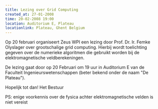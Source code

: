 ```yaml
---
title: Lezing over Grid Computing
created_at: 27-01-2008
time: 20-02-2008 19:00
location: Auditorium E, Plateau
locationlink: Plateau, Ghent Belgium
---
```


Op 20 februari organiseert Zeus WPI een lezing door Prof. Dr. Ir. Femke Olyslager over grootschalige grid computing. Hierbij wordt toelichting gegeven over de numerieke algoritmen die gebruikt worden bij de elektromagnetische veldberekeningen.

De lezing gaat door op 20 Februari om 19 uur in Auditorium E van de Faculteit Ingenieurswetenschappen (beter bekend onder de naam "De Plateau").

Hopelijk tot dan!
Het Bestuur

PS: enige voorkennis over de fysica achter elektromagnetische velden is niet vereist
